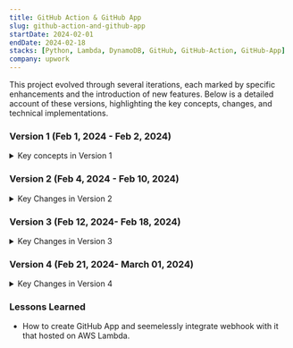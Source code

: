 ```yaml
---
title: GitHub Action & GitHub App
slug: github-action-and-github-app
startDate: 2024-02-01
endDate: 2024-02-18
stacks: [Python, Lambda, DynamoDB, GitHub, GitHub-Action, GitHub-App]
company: upwork
---
```


This project evolved through several iterations, each marked by specific enhancements and the introduction of new features. Below is a detailed account of these versions, highlighting the key concepts, changes, and technical implementations.

### Version 1 (Feb 1, 2024 - Feb 2, 2024)

<details>
<summary>Key concepts in Version 1</summary>

In the initial version, I developed a GitHub Action workflow designed to activate upon every push to the repository and each pull request. The primary objectives were to execute coverage and linter checks for a Rust project, capture these outputs, and automatically comment on the pull request with the results. This workflow was successfully implemented and rigorously tested within the repository. <sup>[1](https://github.com/yubrew/ac-outpost/blob/main/.github/workflows/pr-tasks.yml)</sup>.

</details>

### Version 2 (Feb 4, 2024 - Feb 10, 2024)

<details>
<summary>Key Changes in Version 2</summary>

- Significant advancements were made in this iteration:
- A new GitHub Action workflow, `ai-comment.yml`, was created to operate on every push and pull request, enhancing our project's automation and integration capabilities. <sup>[2](https://github.com/yubrew/ac-outpost/blob/main/.github/workflows/ai-audit.yml)</sup>

- A key task was to aggregate all Rust files following a specified schema, excluding any that matched defined patterns ('test', 'schema'). This was achieved through a straightforward shell script, which efficiently processed and prepared these files for further analysis.

  - Note: I am sharing these files because they are on a public repo.
  - I've done this with a simple shell script below:

      <details>
      <summary><strong>rust_file_aggregator.sh</strong></summary>

    ```sh
    #!/bin/bash

    # Initialize the file
    echo "" > rust.md

    # Find all the Rust files in the current directory
    # and its subdirectories.
    # and iterate over the files
    find . -name "*.rs" | while read file; do
        # Check if the file name matches the exclusion patterns
        # ['test', 'schema']
        if [[ $file != *test* && $file != *schema* ]]; then
            # Print the file name
            echo "Processing file: $file"
            # Append the file name to the output file
            echo "### FILE: $(basename $file)" >> rust.md
            # Append the file content to the output file
            cat $file >> rust.md
        fi
    done
    ```

      </details>

  - These files were then transmitted to a mock API endpoint (Which I created), crafted using AWS Lambda and DynamoDB, demonstrating a practical application of serverless technologies in automating code review processes.

- Additionally, a `webhook` workflow was set up to trigger upon receiving webhook events <sup>[3](https://github.com/yubrew/ac-outpost/blob/main/.github/workflows/webhook.yml)</sup>, further integrated with two AWS Lambda functions for dynamic API simulation `API-CRON` and repository data management `Webhook`.
  - `API-CRON` Which was part of Mock API to randomly simulate the API behavior.
  - `Webhook` Which reads data from the DynamoDB and add comment to the PR.

</details>

### Version 3 (Feb 12, 2024- Feb 18, 2024)

<details>
<summary>Key Changes in Version 3</summary>

This phase marked a significant shift in the project's direction, with the introduction of a GitHub App and Webhook, both hosted on AWS Lambda, showcasing a complex, integrated development environment:

- The flow of that GitHub was as follow:
  - The user will install the GitHub App on their repository.
  - The GitHub App webhook will be triggered by the GitHub event.
  - The GitHub App will send the data to the AWS Lambda.
  - The AWS Lambda will process the data, save to the DynamoDB and commit the required file and secrets to the repository.
    - `ai-comment.yml` and `rust_file_aggregator.sh` will be committed to the repository.
    - The `MOCK API` url will be saved to the repository secrets.
- The `version 2` Lambda was used as it is just updated the following:
  - The `webhook` Lambda updated to update the comment on the PR with the data from the Mock API.
- The new Lambda `GithubAppWebhook` added to handle the GitHub App webhook event.

</details>

### Version 4 (Feb 21, 2024- March 01, 2024)

<details>
<summary>Key Changes in Version 4</summary>

This phase marked a more significant shift in the project's direction, with the introduction of a GitHub App to manage the `PR`. Instead of committing the `ai-comment.yml` and `rust_file_aggregator.sh` to the repository, the GitHub App will handle the `PR` and comment on the `PR` with the data from the Mock API.

- The flow of that GitHub was as follow:
  - The app now listens to the `PR` event and comment on the `PR` with the data from the Mock API.
  - The Github app clone the user repo whenever `pr` created or syncronized.
    - The App perform the required step as previously was hapening on the repo.
- The `lambda` functions transformed to ` FastAPI`` and hosted on  `AWS EC2`.

</details>

### Lessons Learned

- How to create GitHub App and seemelessly integrate webhook with it that hosted on AWS Lambda.
